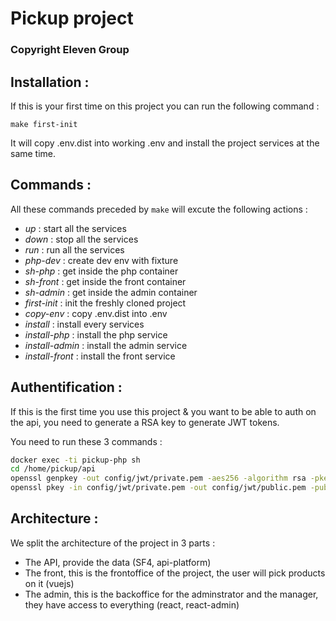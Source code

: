 # Pickup project

### Copyright Eleven Group

## Installation :


If this is your first time on this project you can run the following command :

```make first-init```

It will copy .env.dist into working .env and install the project services at the same time.

## Commands :

All these commands preceded by ```make``` will excute the following actions :

- *up* : start all the services
- *down* : stop all the services
- *run* : run all the services
- *php-dev* : create dev env with fixture
- *sh-php* : get inside the php container
- *sh-front* : get inside the front container
- *sh-admin* : get inside the admin container
- *first-init* : init the freshly cloned project
- *copy-env* : copy .env.dist into .env
- *install* : install every services
- *install-php* : install the php service
- *install-admin* : install the admin service
- *install-front* : install the front service

## Authentification :


If this is the first time you use this project & you want to be able to auth on the api, you need to generate a RSA key to generate JWT tokens.

You need to run these 3 commands :

```sh
docker exec -ti pickup-php sh
cd /home/pickup/api
openssl genpkey -out config/jwt/private.pem -aes256 -algorithm rsa -pkeyopt rsa_keygen_bits:4096
openssl pkey -in config/jwt/private.pem -out config/jwt/public.pem -pubout
```


## Architecture :

We split the architecture of the project in 3 parts :

- The API, provide the data (SF4, api-platform)
- The front, this is the frontoffice of the project, the user will pick products on it (vuejs)
- The admin, this is the backoffice for the adminstrator and the manager, they have access to everything (react, react-admin)

